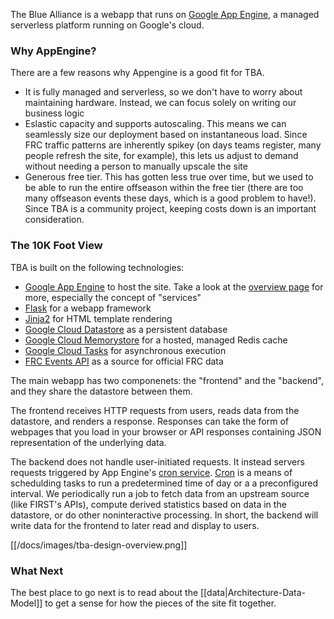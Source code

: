 The Blue Alliance is a webapp that runs on [Google App Engine](https://cloud.google.com/appengine), a managed serverless platform running on Google's cloud.


### Why AppEngine?

There are a few reasons why Appengine is a good fit for TBA.
 - It is fully managed and serverless, so we don't have to worry about maintaining hardware. Instead, we can focus solely on writing our business logic
 - Eslastic capacity and supports autoscaling. This means we can seamlessly size our deployment based on instantaneous load. Since FRC traffic patterns are inherently spikey (on days teams register, many people refresh the site, for example), this lets us adjust to demand without needing a person to manually upscale the site
 - Generous free tier. This has gotten less true over time, but we used to be able to run the entire offseason within the free tier (there are too many offseason events these days, which is a good problem to have!). Since TBA is a community project, keeping costs down is an important consideration.

### The 10K Foot View

TBA is built on the following technologies:
 - [Google App Engine](https://cloud.google.com/appengine) to host the site. Take a look at the [overview page](https://cloud.google.com/appengine/docs/standard/python3/an-overview-of-app-engine) for more, especially the concept of "services"
 - [Flask](https://palletsprojects.com/p/flask/) for a webapp framework
 - [Jinja2](https://palletsprojects.com/p/jinja/) for HTML template rendering
 - [Google Cloud Datastore](https://cloud.google.com/datastore) as a persistent database
 - [Google Cloud Memorystore](https://cloud.google.com/memorystore) for a hosted, managed Redis cache
 - [Google Cloud Tasks](https://cloud.google.com/tasks) for asynchronous execution
 - [FRC Events API](https://frc-events.firstinspires.org/services/API/) as a source for official FRC data

The main webapp has two componenets: the "frontend" and the "backend", and they share the datastore between them. 

The frontend receives HTTP requests from users, reads data from the datastore, and renders a response. Responses can take the form of webpages that you load in your browser or API responses containing JSON representation of the underlying data.

The backend does not handle user-initiated requests. It instead servers requests triggered by App Engine's [cron service](https://cloud.google.com/appengine/docs/standard/python3/scheduling-jobs-with-cron-yaml). [Cron](https://en.wikipedia.org/wiki/Cron) is a means of schedulding tasks to run a predetermined time of day or a a preconfigured interval. We periodically run a job to fetch data from an upstream source (like FIRST's APIs), compute derived statistics based on data in the datastore, or do other noninteractive processing. In short, the backend will write data for the frontend to later read and display to users.

[[/docs/images/tba-design-overview.png]]

### What Next

The best place to go next is to read about the [[data|Architecture-Data-Model]] to get a sense for how the pieces of the site fit together.
